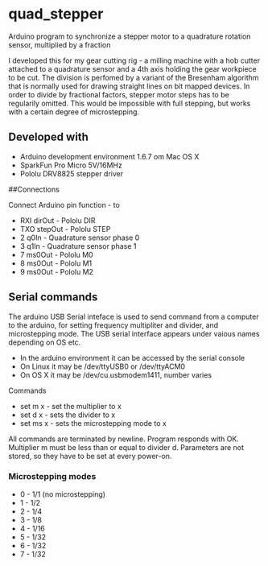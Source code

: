 # quad_stepper
Arduino program to synchronize a stepper motor to a quadrature rotation sensor, multiplied by a fraction

I developed this for my gear cutting rig - a milling machine with a hob cutter attached to a quadrature sensor and a 4th axis holding the gear workpiece to be cut. The division is perfomed by a variant of the Bresenham algorithm that is normally used for drawing straight lines on bit mapped devices. In order to divide by fractional factors, stepper motor steps has to be regularily omitted. This would be impossible with full stepping, but works with a certain degree of microstepping.

## Developed with
- Arduino development environment 1.6.7 om Mac OS X
- SparkFun Pro Micro 5V/16MHz
- Pololu DRV8825 stepper driver

##Connections

Connect Arduino pin function - to
- RXI dirOut - Pololu DIR
- TXO stepOut - Pololu STEP
- 2 q0In - Quadrature sensor phase 0
- 3 q1In - Quadrature sensor phase 1
- 7 ms0Out - Pololu M0
- 8 ms0Out - Pololu M1
- 9 ms0Out - Pololu M2

## Serial commands

The arduino USB Serial inteface is used to send command from a computer to the arduino, for setting frequency multipliter and divider, and microstepping mode.
The USB serial interface appears under vaious names depending on OS etc.
- In the arduino environment it can be accessed by the serial console
- On Linux it may be /dev/ttyUSB0 or /dev/ttyACM0
- On OS X it may be /dev/cu.usbmodem1411, number varies

Commands
- set m x - set the multiplier to x
- set d x - sets the divider to x
- set ms x - sets the microstepping mode to x

All commands are terminated by newline. 
Program responds with OK.
Multiplier m must be less than or equal to divider d.
Parameters are not stored, so they have to be set at every power-on.

### Microstepping modes
- 0 - 1/1 (no microstepping)
- 1 - 1/2
- 2 - 1/4
- 3 - 1/8
- 4 - 1/16
- 5 - 1/32
- 6 - 1/32
- 7 - 1/32

